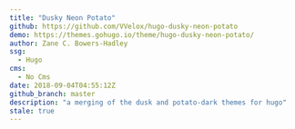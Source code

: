 ```yaml
---
title: "Dusky Neon Potato"
github: https://github.com/VVelox/hugo-dusky-neon-potato
demo: https://themes.gohugo.io/theme/hugo-dusky-neon-potato/
author: Zane C. Bowers-Hadley
ssg:
  - Hugo
cms:
  - No Cms
date: 2018-09-04T04:55:12Z
github_branch: master
description: "a merging of the dusk and potato-dark themes for hugo"
stale: true
---
```

